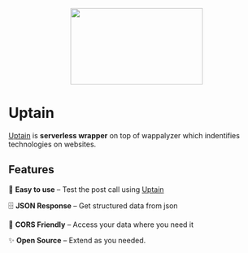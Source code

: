 <p align="center">
<img width="260" height="150" src="https://storage.googleapis.com/saasify-uploads-prod/0ae68a98b68c371127fa23f21c0b1cd9f1625274.svg">
</p>

# Uptain

[Uptain](https://www.uptain.xyz/) is **serverless wrapper** on top of wappalyzer which indentifies technologies on websites.

## Features

🍭 **Easy to use** – Test the post call using [Uptain](https://www.uptain.xyz/)

🗄 **JSON Response** – Get structured data from json

🛫 **CORS Friendly** – Access your data where you need it

✨ **Open Source** – Extend as you needed.

